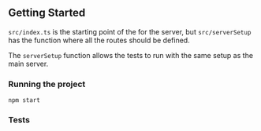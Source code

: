 ## Getting Started
`src/index.ts` is the starting point of the for the server, but `src/serverSetup` has the function where all the routes should be defined. 

The `serverSetup` function allows the tests to run with the same setup as the main server.  

### Running the project

`npm start`

### Tests
